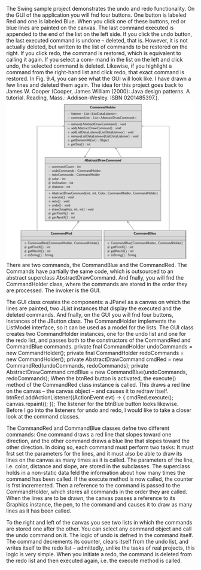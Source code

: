 The Swing sample project demonstrates the undo and redo functionality. On the GUI of 
the application you will fnd four buttons. One button is labeled Red and one is labeled 
Blue. When you click one of these buttons, red or blue lines are painted on the canvas. The 
last command executed is appended to the end of the list on the left side. If you click the 
undo button, the last executed command is undone – deleted, that is. However, it is not 
actually deleted, but written to the list of commands to be restored on the right. If you click 
redo, the command is restored, which is equivalent to calling it again. If you select a com-
mand in the list on the left and click undo, the selected command is deleted. Likewise, if 
you highlight a command from the right-hand list and click redo, that exact command is 
restored. In Fig. 9.4, you can see what the GUI will look like. I have drawn a few lines and 
deleted them again.
The idea for this project goes back to James W. Cooper (Cooper, James William (2000): 
Java design patterns. A tutorial. Reading, Mass.: Addison-Wesley. ISBN 0201485397.).
![alt text](image.png)
There are two commands, the CommandBlue and the CommandRed. The Commands 
have partially the same code, which is outsourced to an abstract superclass 
AbstractDrawCommand. And fnally, you will fnd the CommandHolder class, 
where the commands are stored in the order they are processed. The invoker is the GUI.

The GUI class creates the components: a JPanel as a canvas on which the lines are 
painted, two JList instances that display the executed and the deleted commands. And 
fnally, on the GUI you will fnd four buttons, instances of the JButton class. The 
CommandHolder implements the ListModel interface, so it can be used as a model 
for the lists. The GUI class creates two CommandHolder instances, one for the undo list 
and one for the redo list, and passes both to the constructors of the CommandRed and 
CommandBlue commands.
 private fnal CommandHolder undoCommands =
 new CommandHolder();
 private fnal CommandHolder redoCommands =
 new CommandHolder();
 private AbstractDrawCommand cmdRed =
 new CommandRed(undoCommands, redoCommands);
 private AbstractDrawCommand cmdBlue =
 new CommandBlue(undoCommands, redoCommands);
When the btnRed button is activated, the execute() method of the CommandRed
class instance is called. This draws a red line on the canvas – the canvas object – and 
causes it to redraw itself.
 btnRed.addActionListener((ActionEvent evt) -> {
 cmdRed.execute();
 canvas.repaint();
 });
The listener for the btnBlue button looks likewise. Before I go into the listeners for 
undo and redo, I would like to take a closer look at the command classes.

The CommandRed and CommandBlue classes defne two different commands: One 
command draws a red line that slopes toward one direction, and the other command draws 
a blue line that slopes toward the other direction. In doing so, each command must perform 
two tasks: It must frst set the parameters for the lines, and it must also be able to draw its 
lines on the canvas as many times as it is called. The parameters of the line, i.e. color, 
distance and slope, are stored in the subclasses. The superclass holds in a non-static data 
feld the information about how many times the command has been called.
If the execute method is now called, the counter is frst incremented. Then a reference 
to the command is passed to the CommandHolder, which stores all commands in the 
order they are called. When the lines are to be drawn, the canvas passes a reference to its 
Graphics instance, the pen, to the command and causes it to draw as many lines as it has 
been called.

To the right and left of the canvas you see two lists in which the commands are stored one 
after the other. You can select any command object and call the undo command on it. The 
logic of undo is defned in the command itself. The command decrements its counter, 
clears itself from the undo list, and writes itself to the redo list – admittedly, unlike the 
tasks of real projects, this logic is very simple. When you initiate a redo, the command is 
deleted from the redo list and then executed again, i.e. the execute method is called.